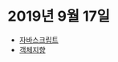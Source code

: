 # 2019년 9월 17일

* [자바스크립트](./src/2019/09/17/20190917_je.md)
* [객체지향](./src/2019/09/17/20190917_sh.md)
